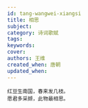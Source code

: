 ```yaml
---
id: tang-wangwei-xiangsi
title: 相思
subject: 
category: 诗词歌赋
tags: 
keywords: 
cover: 
authors: 王维
created_when: 唐朝
updated_when: 
---
```


```
红豆生南国，春来发几枝。
愿君多采撷，此物最相思。
```

